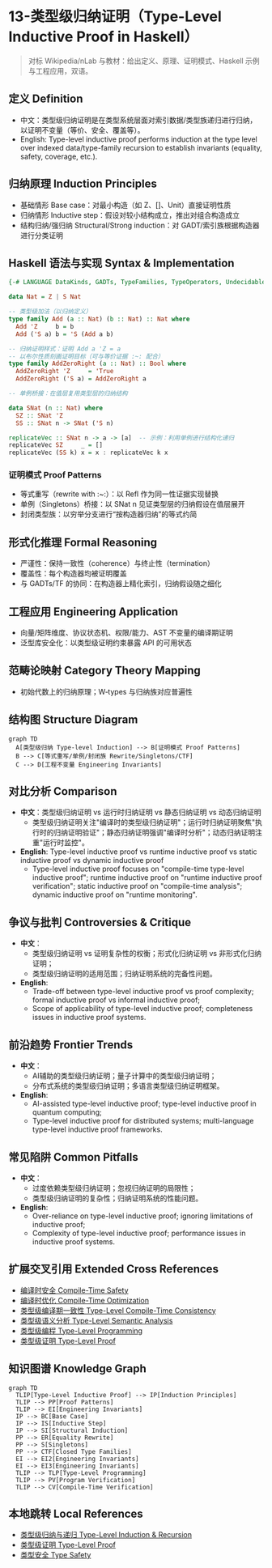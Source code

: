 # 13-类型级归纳证明（Type-Level Inductive Proof in Haskell）

> 对标 Wikipedia/nLab 与教材：给出定义、原理、证明模式、Haskell 示例与工程应用，双语。

## 定义 Definition

- 中文：类型级归纳证明是在类型系统层面对索引数据/类型族递归进行归纳，以证明不变量（等价、安全、覆盖等）。
- English: Type-level inductive proof performs induction at the type level over indexed data/type-family recursion to establish invariants (equality, safety, coverage, etc.).

## 归纳原理 Induction Principles

- 基础情形 Base case：对最小构造（如 Z、[]、Unit）直接证明性质
- 归纳情形 Inductive step：假设对较小结构成立，推出对组合构造成立
- 结构归纳/强归纳 Structural/Strong induction：对 GADT/索引族根据构造器进行分类证明

## Haskell 语法与实现 Syntax & Implementation

```haskell
{-# LANGUAGE DataKinds, GADTs, TypeFamilies, TypeOperators, UndecidableInstances #-}

data Nat = Z | S Nat

-- 类型级加法（以归纳定义）
type family Add (a :: Nat) (b :: Nat) :: Nat where
  Add 'Z     b = b
  Add ('S a) b = 'S (Add a b)

-- 归纳证明样式：证明 Add a 'Z = a
-- 以布尔性质刻画证明目标（可与等价证据 :~: 配合）
type family AddZeroRight (a :: Nat) :: Bool where
  AddZeroRight 'Z     = 'True
  AddZeroRight ('S a) = AddZeroRight a

-- 单例桥接：在值层复用类型层的归纳结构

data SNat (n :: Nat) where
  SZ :: SNat 'Z
  SS :: SNat n -> SNat ('S n)

replicateVec :: SNat n -> a -> [a]  -- 示例：利用单例进行结构化递归
replicateVec SZ     _ = []
replicateVec (SS k) x = x : replicateVec k x
```

### 证明模式 Proof Patterns

- 等式重写（rewrite with :~:）：以 Refl 作为同一性证据实现替换
- 单例（Singletons）桥接：以 SNat n 见证类型层的归纳假设在值层展开
- 封闭类型族：以穷举分支进行“按构造器归纳”的等式约简

## 形式化推理 Formal Reasoning

- 严谨性：保持一致性（coherence）与终止性（termination）
- 覆盖性：每个构造器均被证明覆盖
- 与 GADTs/TF 的协同：在构造器上精化索引，归纳假设随之细化

## 工程应用 Engineering Application

- 向量/矩阵维度、协议状态机、权限/能力、AST 不变量的编译期证明
- 泛型库安全化：以类型级证明约束暴露 API 的可用状态

## 范畴论映射 Category Theory Mapping

- 初始代数上的归纳原理；W‑types 与归纳族对应普遍性

## 结构图 Structure Diagram

```mermaid
graph TD
  A[类型级归纳 Type-level Induction] --> B[证明模式 Proof Patterns]
  B --> C[等式重写/单例/封闭族 Rewrite/Singletons/CTF]
  C --> D[工程不变量 Engineering Invariants]
```

## 对比分析 Comparison

- **中文**：类型级归纳证明 vs 运行时归纳证明 vs 静态归纳证明 vs 动态归纳证明
  - 类型级归纳证明关注"编译时的类型级归纳证明"；运行时归纳证明聚焦"执行时的归纳证明验证"；静态归纳证明强调"编译时分析"；动态归纳证明注重"运行时监控"。
- **English**: Type-level inductive proof vs runtime inductive proof vs static inductive proof vs dynamic inductive proof
  - Type-level inductive proof focuses on "compile-time type-level inductive proof"; runtime inductive proof on "runtime inductive proof verification"; static inductive proof on "compile-time analysis"; dynamic inductive proof on "runtime monitoring".

## 争议与批判 Controversies & Critique

- **中文**：
  - 类型级归纳证明 vs 证明复杂性的权衡；形式化归纳证明 vs 非形式化归纳证明；
  - 类型级归纳证明的适用范围；归纳证明系统的完备性问题。
- **English**:
  - Trade-off between type-level inductive proof vs proof complexity; formal inductive proof vs informal inductive proof;
  - Scope of applicability of type-level inductive proof; completeness issues in inductive proof systems.

## 前沿趋势 Frontier Trends

- **中文**：
  - AI辅助的类型级归纳证明；量子计算中的类型级归纳证明；
  - 分布式系统的类型级归纳证明；多语言类型级归纳证明框架。
- **English**:
  - AI-assisted type-level inductive proof; type-level inductive proof in quantum computing;
  - Type-level inductive proof for distributed systems; multi-language type-level inductive proof frameworks.

## 常见陷阱 Common Pitfalls

- **中文**：
  - 过度依赖类型级归纳证明；忽视归纳证明的局限性；
  - 类型级归纳证明的复杂性；归纳证明系统的性能问题。
- **English**:
  - Over-reliance on type-level inductive proof; ignoring limitations of inductive proof;
  - Complexity of type-level inductive proof; performance issues in inductive proof systems.

## 扩展交叉引用 Extended Cross References

- [编译时安全 Compile-Time Safety](../Type-Level/06-编译时安全.md)
- [编译时优化 Compile-Time Optimization](../Type-Level/07-编译时优化.md)
- [类型级编译期一致性 Type-Level Compile-Time Consistency](../Type-Level/14-类型级编译期一致性.md)
- [类型级语义分析 Type-Level Semantic Analysis](../Type-Level/29-类型级语义分析.md)
- [类型级编程 Type-Level Programming](../Type-Level/01-类型级编程.md)
- [类型级证明 Type-Level Proof](../Type-Level/04-类型级证明.md)

## 知识图谱 Knowledge Graph

```mermaid
graph TD
  TLIP[Type-Level Inductive Proof] --> IP[Induction Principles]
  TLIP --> PP[Proof Patterns]
  TLIP --> EI[Engineering Invariants]
  IP --> BC[Base Case]
  IP --> IS[Inductive Step]
  IP --> SI[Structural Induction]
  PP --> ER[Equality Rewrite]
  PP --> S[Singletons]
  PP --> CTF[Closed Type Families]
  EI --> EI2[Engineering Invariants]
  EI --> EI3[Engineering Invariants]
  TLIP --> TLP[Type-Level Programming]
  TLIP --> PV[Program Verification]
  TLIP --> CV[Compile-Time Verification]
```

## 本地跳转 Local References

- [类型级归纳与递归 Type-Level Induction & Recursion](../23-Type-Level-Induction/01-Type-Level-Induction-in-Haskell.md)
- [类型级证明 Type-Level Proof](../17-Type-Level-Proof/01-Type-Level-Proof-in-Haskell.md)
- [类型安全 Type Safety](../14-Type-Safety/01-Type-Safety-in-Haskell.md)
